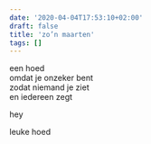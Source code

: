 ```yaml
---
date: '2020-04-04T17:53:10+02:00'
draft: false
title: 'zo’n maarten'
tags: []
---
```


een hoed <br>
omdat je onzeker bent <br>
zodat niemand je ziet <br>
en iedereen zegt <br>

hey

leuke hoed
